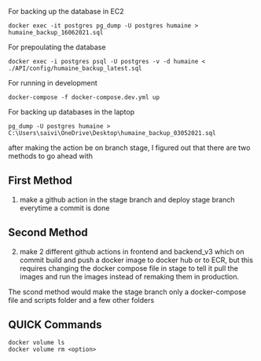 For backing up the database in EC2

```
docker exec -it postgres pg_dump -U postgres humaine > humaine_backup_16062021.sql
```

For prepoulating the database

```
docker exec -i postgres psql -U postgres -v -d humaine < ./API/config/humaine_backup_latest.sql
```

For running in development

```
docker-compose -f docker-compose.dev.yml up

```

For backing up databases in the laptop

```
pg_dump -U postgres humaine > C:\Users\saivi\OneDrive\Desktop\humaine_backup_03052021.sql
```

after making the action be on branch stage, I figured out that there are two methods to go ahead with

## First Method

1. make a github action in the stage branch and deploy stage branch everytime a commit is done

## Second Method

2. make 2 different github actions in frontend and backend_v3 which on commit build and push a docker image to docker hub or to ECR, but this requires changing the docker compose file in stage to tell it pull the images and run the images instead of remaking them in production.

The scond method would make the stage branch only a docker-compose file and scripts folder and a few other folders

## QUICK Commands

```
docker volume ls
docker volume rm <option>
```
